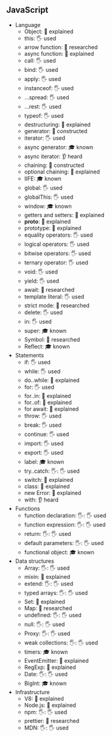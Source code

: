## JavaScript

- Language
  - Object: 🙋 explained
  - this: 🖐️ used
  - arrow function: 🔬 researched
  - async function: 🙋 explained
  - call: 🖐️ used
  - bind: 🖐️ used
  - apply: 🖐️ used
  - instanceof: 🖐️ used
  - ...spread: 🖐️ used
  - ...rest: 🖐️ used
  - typeof: 🖐️ used
  - destructuring: 🙋 explained
  - generator: 🚀 constructed
  - iterator: 🖐️ used
  - async generator: 🎓 known
  - async iterator: 👂 heard
  - chaining: 🚀 constructed
  - optional chaining: 🙋 explained
  - IIFE: 🎓 known
  - global: 🖐️ used
  - globalThis: 🖐️ used
  - window: 🎓 known
  - getters and setters: 🙋 explained
  - __proto__: 🙋 explained
  - prototype: 🙋 explained
  - equality operators: 🖐️ used
  - logical operators: 🖐️ used
  - bitwise operators: 🖐️ used
  - ternary operator: 🖐️ used
  - void: 🖐️ used
  - yield: 🖐️ used
  - await: 🔬 researched
  - template literal: 🖐️ used
  - strict mode: 🔬 researched
  - delete: 🖐️ used
  - in: 🖐️ used
  - super: 🎓 known
  - Symbol: 🔬 researched
  - Reflect: 🎓 known
- Statements
  - if: 🖐️ used
  - while: 🖐️ used
  - do..while: 🙋 explained
  - for: 🖐️ used
  - for..in: 🙋 explained
  - for..of: 🙋 explained
  - for await: 🙋 explained
  - throw: 🖐️ used
  - break: 🖐️ used
  - continue: 🖐️ used
  - import: 🖐️ used
  - export: 🖐️ used
  - label: 🎓 known
  - try..catch: 🖐: 🖐️ used
  - switch: 🙋 explained
  - class: 🙋 explained
  - new Error: 🙋 explained
  - with: 👂 heard
- Functions
  - function declaration: 🖐: 🖐️ used
  - function expression: 🖐: 🖐️ used
  - return: 🖐: 🖐️ used
  - default parameters: 🖐: 🖐️ used
  - functional object: 🎓 known
- Data structures
  - Array: 🖐: 🖐️ used
  - mixin: 🙋 explained
  - extend: 🖐: 🖐️ used
  - typed arrays: 🖐: 🖐️ used
  - Set: 🙋 explained
  - Map: 🔬 researched
  - undefined: 🖐: 🖐️ used
  - null: 🖐: 🖐️ used
  - Proxy: 🖐: 🖐️ used
  - weak collections: 🖐: 🖐️ used
  - timers: 🎓 known
  - EventEmitter: 🙋 explained
  - RegExp: 🙋 explained
  - Date: 🖐: 🖐️ used
  - BigInt: 🎓 known
- Infrastructure
  - V8: 🙋 explained
  - Node.js: 🙋 explained
  - npm: 🖐: 🖐️ used
  - prettier: 🔬 researched
  - MDN: 🖐: 🖐️ used
